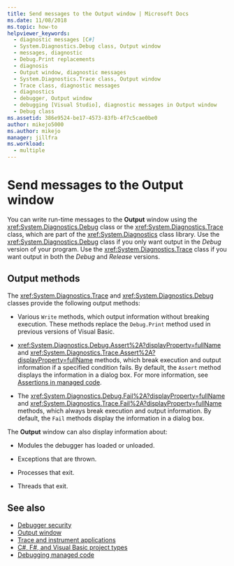 ```yaml
---
title: Send messages to the Output window | Microsoft Docs
ms.date: 11/08/2018
ms.topic: how-to
helpviewer_keywords: 
  - diagnostic messages [C#]
  - System.Diagnostics.Debug class, Output window
  - messages, diagnostic
  - Debug.Print replacements
  - diagnosis
  - Output window, diagnostic messages
  - System.Diagnostics.Trace class, Output window
  - Trace class, diagnostic messages
  - diagnostics
  - debugger, Output window
  - debugging [Visual Studio], diagnostic messages in Output window
  - Debug class
ms.assetid: 386e9524-be17-4573-83fb-4f7c5cae0be0
author: mikejo5000
ms.author: mikejo
manager: jillfra
ms.workload: 
  - multiple
---
```

# Send messages to the Output window

You can write run-time messages to the **Output** window using the <xref:System.Diagnostics.Debug> class or the <xref:System.Diagnostics.Trace> class, which are part of the <xref:System.Diagnostics> class library. Use the <xref:System.Diagnostics.Debug> class if you only want output in the *Debug* version of your program. Use the <xref:System.Diagnostics.Trace> class if you want output in both the *Debug* and *Release* versions.

## Output methods
 The <xref:System.Diagnostics.Trace> and <xref:System.Diagnostics.Debug> classes provide the following output methods:

- Various `Write` methods, which output information without breaking execution. These methods replace the `Debug.Print` method used in previous versions of Visual Basic.

- <xref:System.Diagnostics.Debug.Assert%2A?displayProperty=fullName> and <xref:System.Diagnostics.Trace.Assert%2A?displayProperty=fullName> methods, which break execution and output information if a specified condition fails. By default, the `Assert` method displays the information in a dialog box. For more information, see [Assertions in managed code](../debugger/assertions-in-managed-code.md).

- The <xref:System.Diagnostics.Debug.Fail%2A?displayProperty=fullName> and <xref:System.Diagnostics.Trace.Fail%2A?displayProperty=fullName> methods, which always break execution and output information. By default, the `Fail` methods display the information in a dialog box.

The **Output** window can also display information about:

- Modules the debugger has loaded or unloaded.

- Exceptions that are thrown.

- Processes that exit.

- Threads that exit.

## See also
- [Debugger security](../debugger/debugger-security.md)
- [Output window](../ide/reference/output-window.md)
- [Trace and instrument applications](/dotnet/framework/debug-trace-profile/tracing-and-instrumenting-applications)
- [C#, F#, and Visual Basic project types](../debugger/debugging-preparation-csharp-f-hash-and-visual-basic-project-types.md)
- [Debugging managed code](../debugger/debugging-managed-code.md)
